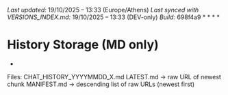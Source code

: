 *Last updated:* 19/10/2025 – 13:33 (Europe/Athens)
*Last synced with VERSIONS_INDEX.md:* 19/10/2025 – 13:33 (DEV-only)
*Build:* 698f4a9
*
*
*
*
# History Storage (MD only)
*
Files: CHAT_HISTORY_YYYYMMDD_X.md
LATEST.md -> raw URL of newest chunk
MANIFEST.md -> descending list of raw URLs (newest first)
